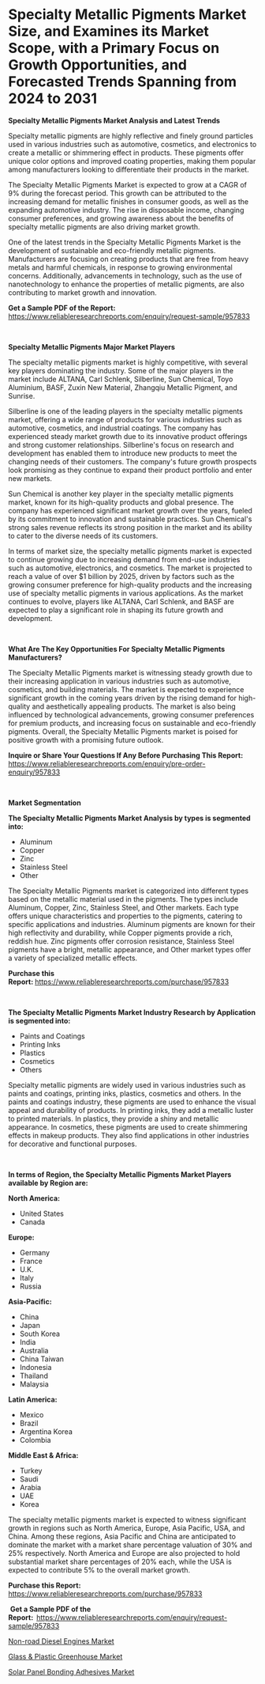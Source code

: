 <p><h1>Specialty Metallic Pigments Market Size, and Examines its Market Scope, with a Primary Focus on Growth Opportunities, and Forecasted Trends Spanning from 2024 to 2031</h1></p><p><strong>Specialty Metallic Pigments Market Analysis and Latest Trends</strong></p>
<p><p>Specialty metallic pigments are highly reflective and finely ground particles used in various industries such as automotive, cosmetics, and electronics to create a metallic or shimmering effect in products. These pigments offer unique color options and improved coating properties, making them popular among manufacturers looking to differentiate their products in the market.</p><p>The Specialty Metallic Pigments Market is expected to grow at a CAGR of 9% during the forecast period. This growth can be attributed to the increasing demand for metallic finishes in consumer goods, as well as the expanding automotive industry. The rise in disposable income, changing consumer preferences, and growing awareness about the benefits of specialty metallic pigments are also driving market growth.</p><p>One of the latest trends in the Specialty Metallic Pigments Market is the development of sustainable and eco-friendly metallic pigments. Manufacturers are focusing on creating products that are free from heavy metals and harmful chemicals, in response to growing environmental concerns. Additionally, advancements in technology, such as the use of nanotechnology to enhance the properties of metallic pigments, are also contributing to market growth and innovation.</p></p>
<p><strong>Get a Sample PDF of the Report:&nbsp;</strong> <a href="https://www.reliableresearchreports.com/enquiry/request-sample/957833">https://www.reliableresearchreports.com/enquiry/request-sample/957833</a></p>
<p>&nbsp;</p>
<p><strong>Specialty Metallic Pigments Major Market Players</strong></p>
<p><p>The specialty metallic pigments market is highly competitive, with several key players dominating the industry. Some of the major players in the market include ALTANA, Carl Schlenk, Silberline, Sun Chemical, Toyo Aluminium, BASF, Zuxin New Material, Zhangqiu Metallic Pigment, and Sunrise.</p><p>Silberline is one of the leading players in the specialty metallic pigments market, offering a wide range of products for various industries such as automotive, cosmetics, and industrial coatings. The company has experienced steady market growth due to its innovative product offerings and strong customer relationships. Silberline's focus on research and development has enabled them to introduce new products to meet the changing needs of their customers. The company's future growth prospects look promising as they continue to expand their product portfolio and enter new markets.</p><p>Sun Chemical is another key player in the specialty metallic pigments market, known for its high-quality products and global presence. The company has experienced significant market growth over the years, fueled by its commitment to innovation and sustainable practices. Sun Chemical's strong sales revenue reflects its strong position in the market and its ability to cater to the diverse needs of its customers.</p><p>In terms of market size, the specialty metallic pigments market is expected to continue growing due to increasing demand from end-use industries such as automotive, electronics, and cosmetics. The market is projected to reach a value of over $1 billion by 2025, driven by factors such as the growing consumer preference for high-quality products and the increasing use of specialty metallic pigments in various applications. As the market continues to evolve, players like ALTANA, Carl Schlenk, and BASF are expected to play a significant role in shaping its future growth and development.</p></p>
<p>&nbsp;</p>
<p><strong>What Are The Key Opportunities For Specialty Metallic Pigments Manufacturers?</strong></p>
<p><p>The Specialty Metallic Pigments market is witnessing steady growth due to their increasing application in various industries such as automotive, cosmetics, and building materials. The market is expected to experience significant growth in the coming years driven by the rising demand for high-quality and aesthetically appealing products. The market is also being influenced by technological advancements, growing consumer preferences for premium products, and increasing focus on sustainable and eco-friendly pigments. Overall, the Specialty Metallic Pigments market is poised for positive growth with a promising future outlook.</p></p>
<p><strong>Inquire or Share Your Questions If Any Before Purchasing This Report:</strong> <a href="https://www.reliableresearchreports.com/enquiry/pre-order-enquiry/957833">https://www.reliableresearchreports.com/enquiry/pre-order-enquiry/957833</a></p>
<p>&nbsp;</p>
<p><strong>Market Segmentation</strong></p>
<p><strong>The Specialty Metallic Pigments Market Analysis by types is segmented into:</strong></p>
<p><ul><li>Aluminum</li><li>Copper</li><li>Zinc</li><li>Stainless Steel</li><li>Other</li></ul></p>
<p><p>The Specialty Metallic Pigments market is categorized into different types based on the metallic material used in the pigments. The types include Aluminum, Copper, Zinc, Stainless Steel, and Other markets. Each type offers unique characteristics and properties to the pigments, catering to specific applications and industries. Aluminum pigments are known for their high reflectivity and durability, while Copper pigments provide a rich, reddish hue. Zinc pigments offer corrosion resistance, Stainless Steel pigments have a bright, metallic appearance, and Other market types offer a variety of specialized metallic effects.</p></p>
<p><strong>Purchase this Report:&nbsp;</strong><a href="https://www.reliableresearchreports.com/purchase/957833">https://www.reliableresearchreports.com/purchase/957833</a></p>
<p>&nbsp;</p>
<p><strong>The Specialty Metallic Pigments Market Industry Research by Application is segmented into:</strong></p>
<p><ul><li>Paints and Coatings</li><li>Printing Inks</li><li>Plastics</li><li>Cosmetics</li><li>Others</li></ul></p>
<p><p>Specialty metallic pigments are widely used in various industries such as paints and coatings, printing inks, plastics, cosmetics and others. In the paints and coatings industry, these pigments are used to enhance the visual appeal and durability of products. In printing inks, they add a metallic luster to printed materials. In plastics, they provide a shiny and metallic appearance. In cosmetics, these pigments are used to create shimmering effects in makeup products. They also find applications in other industries for decorative and functional purposes.</p></p>
<p>&nbsp;</p>
<p><strong>In terms of Region, the Specialty Metallic Pigments Market Players available by Region are:</strong></p>
<p>
    <p> <strong> North America: </strong>
        <ul>
            <li>United States</li>
            <li>Canada</li>
        </ul>
        </p> 
    <p> <strong> Europe: </strong>
        <ul>
            <li>Germany</li>
            <li>France</li>
            <li>U.K.</li>
            <li>Italy</li>
            <li>Russia</li>
        </ul>
        </p> 
    <p> <strong> Asia-Pacific: </strong>
        <ul>
            <li>China</li>
            <li>Japan</li>
            <li>South Korea</li>
            <li>India</li>
            <li>Australia</li>
            <li>China Taiwan</li>
            <li>Indonesia</li>
            <li>Thailand</li>
            <li>Malaysia</li>
        </ul>
        </p> 
    <p> <strong> Latin America: </strong>
        <ul>
            <li>Mexico</li>
            <li>Brazil</li>
            <li>Argentina Korea</li>
            <li>Colombia</li>
        </ul>
        </p> 
    <p> <strong> Middle East & Africa: </strong>
        <ul>
            <li>Turkey</li>
            <li>Saudi</li>
            <li>Arabia</li>
            <li>UAE</li>
            <li>Korea</li>
        </ul>
    </p>
    </p>
<p><p>The specialty metallic pigments market is expected to witness significant growth in regions such as North America, Europe, Asia Pacific, USA, and China. Among these regions, Asia Pacific and China are anticipated to dominate the market with a market share percentage valuation of 30% and 25% respectively. North America and Europe are also projected to hold substantial market share percentages of 20% each, while the USA is expected to contribute 5% to the overall market growth.</p></p>
<p><strong>Purchase this Report: </strong><a href="https://www.reliableresearchreports.com/purchase/957833">https://www.reliableresearchreports.com/purchase/957833</a></p>
<p>&nbsp;<strong>Get a Sample PDF of the Report:&nbsp;&nbsp;</strong><a href="https://www.reliableresearchreports.com/enquiry/request-sample/957833">https://www.reliableresearchreports.com/enquiry/request-sample/957833</a></p>
<p><strong></strong></p>
<p><p><a href="https://view.publitas.com/reportprime-1/non-road-diesel-engines-market-size-furnishes-valuable-information-encompassing-market-share-market-trends-and-projections-spanning-from-2023-to-2030/">Non-road Diesel Engines Market</a></p><p><a href="https://view.publitas.com/reportprime-1/glass-plastic-greenhouse-market-furnish-information-about-market-size-market-share-market-dynamics-and-projections-spanning-from-2023-to-2030/">Glass & Plastic Greenhouse Market</a></p><p><a href="https://view.publitas.com/reportprime-1/solar-panel-bonding-adhesives-market-a-comprehensive-report-of-its-market-share-growth-trends-2023-2030/">Solar Panel Bonding Adhesives Market</a></p></p>